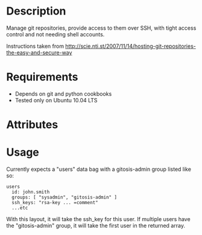 Description
===========

Manage git repositories, provide access to them over SSH, with tight access control and not needing shell accounts.

Instructions taken from http://scie.nti.st/2007/11/14/hosting-git-repositories-the-easy-and-secure-way

Requirements
============

- Depends on git and python cookbooks
- Tested only on Ubuntu 10.04 LTS

Attributes
==========

Usage
=====

Currently expects a "users" data bag with a gitosis-admin group listed like so:

	users
	  id: john.smith
	  groups: [ "sysadmin", "gitosis-admin" ]
	  ssh_keys: "rsa-key ... =comment"
	  ...etc

With this layout, it will take the ssh_key for this user. If multiple users have the "gitosis-admin" group, it will take the first user in the returned array.
